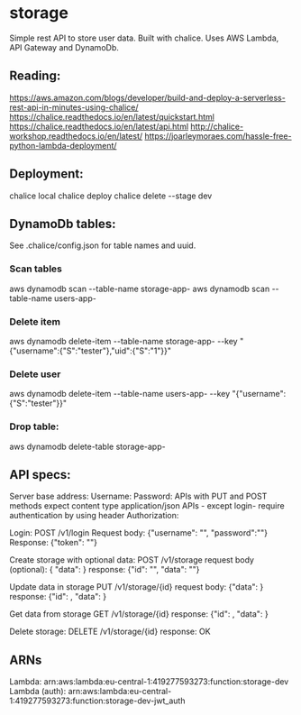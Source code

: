 # storage
Simple rest API to store user data. Built with chalice. Uses AWS Lambda, API Gateway and DynamoDb.
## Reading:
https://aws.amazon.com/blogs/developer/build-and-deploy-a-serverless-rest-api-in-minutes-using-chalice/
https://chalice.readthedocs.io/en/latest/quickstart.html
https://chalice.readthedocs.io/en/latest/api.html
http://chalice-workshop.readthedocs.io/en/latest/
https://joarleymoraes.com/hassle-free-python-lambda-deployment/

## Deployment:
chalice local
chalice deploy
chalice delete --stage dev

## DynamoDb tables:
See .chalice/config.json for table names and uuid.

### Scan tables
aws dynamodb scan --table-name storage-app-<uuid>
aws dynamodb scan --table-name users-app-<uuid>

### Delete item
aws dynamodb delete-item --table-name storage-app-<uuid> --key "{\"username\":{\"S\":\"tester\"},\"uid\":{\"S\":\"1\"}}"

### Delete user
aws dynamodb delete-item --table-name users-app-<uuid> --key "{\"username\":{\"S\":\"tester\"}}"

### Drop table:
aws dynamodb delete-table storage-app-<uuid>

## API specs:
Server base address:
Username:
Password:
APIs with PUT and POST methods expect content type application/json
APIs - except login- require authentication by using header Authorization: <token>

Login:
POST /v1/login
Request body: {"username": "<username>", "password":"<password>"}
Response: {"token": "<token>"}

Create storage with optional data:
POST /v1/storage
request body (optional): { "data": <data>}
response: {"id": "<id>", "data": "<data>"}

Update data in storage
PUT /v1/storage/{id} request body: {"data": <data element>}
response: {"id": <id>, "data": <data element>}

Get data from storage
GET /v1/storage/{id}
response: {"id": <id>, "data": <data element>}

Delete storage:
DELETE /v1/storage/{id}
response: OK

## ARNs
Lambda: arn:aws:lambda:eu-central-1:419277593273:function:storage-dev
Lambda (auth): arn:aws:lambda:eu-central-1:419277593273:function:storage-dev-jwt_auth

